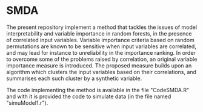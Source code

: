 # SMDA
The present repository implement a method that tackles the issues of model interpretability and variable importance in random forests, in the presence of correlated input variables. Variable importance criteria based on random permutations are known to be sensitive when input variables are correlated, and may lead for instance to unreliability in the importance ranking. In order to overcome some of the problems raised by correlation, an original variable importance measure is introduced. The proposed measure builds upon an algorithm which clusters the input variables based on their correlations, and summarises each such cluster by a synthetic variable.


The code implementing the method is available in the file "CodeSMDA.R" and with it is provided the code to simulate data (in the file named "simuModel1.r").
